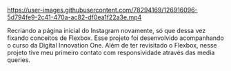 

https://user-images.githubusercontent.com/78294169/126916096-5d794fe9-2c41-470a-ac82-df0ea1f22a3e.mp4

Recriando a página inicial do Instagram novamente, só que dessa vez fixando conceitos de Flexbox.
Esse projeto foi desenvolvido acompanhando o curso da Digital Innovation One. Além de ter revisitado
o Flexbox, nesse projeto tive meu primeiro contato com responsividade através das media queries.
